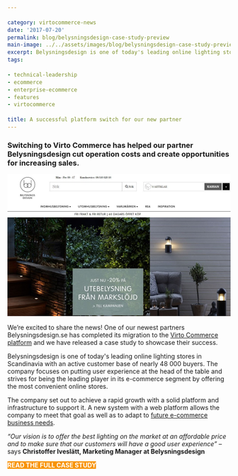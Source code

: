 ```yaml
---

category: virtocommerce-news
date: '2017-07-20'
permalink: blog/belysningsdesign-case-study-preview
main-image: ../../assets/images/blog/belysningsdesign-case-study-preview.jpg
excerpt: Belysningsdesign is one of today's leading online lighting stores in Scandinavia with an active customer base of nearly 48 000 buyers. The company has completed its migration to the Virto Commerce platform and we have released a case study to showcase their success.
tags:

- technical-leadership
- ecommerce
- enterprise-ecommerce
- features
- virtocommerce

title: A successful platform switch for our new partner
---
```


### Switching to Virto Commerce has helped our partner Belysningsdesign cut operation costs and create opportunities for increasing sales.
<img src='../../assets/images/blog/belysningsdesign-case-study-preview.jpg'>

We’re excited to share the news! One of our newest partners Belysningsdesign.se has completed its migration to the <a href="{{ 'https://virtocommerce.com/product-information-management' | absolute_url }}">Virto Commerce platform</a> and we have released a case study to showcase their success.

Belysningsdesign is one of today's leading online lighting stores in Scandinavia with an active customer base of nearly 48 000 buyers. The company focuses on putting user experience at the head of the table and strives for being the leading player in its e-commerce segment by offering the most convenient online stores. 

The company set out to achieve a rapid growth with a solid platform and infrastructure to support it. A new system with a web platform allows the company to meet that goal as well as to adapt to <a href="{{ 'https://virtocommerce.com/product-information-management-software' | absolute_url }}">future e-commerce business needs</a>. 

*“Our vision is to offer the best lighting on the market at an affordable price and to make sure that our customers will have a good user experience”* – says <strong>Christoffer Iveslätt, Marketing Manager at Belysningsdesign</strong>

<style>
    .button
    {
        border-width: 2px;
        font-weight: bold;
        text-transform: uppercase;
    }
        .button::after
        {
            height: 42px;
        }
        .blog-buttons.button.fill
        {
            background: #f89406;
            border-color: #f89406;
            color: #fff;
            text-decoration: none;
        }
        .blog-buttons.button.fill:hover
        {
            color: #f89406;
        }

</style>
<div class="section-actions">
    <a class="blog-buttons button fill" href="../assets/files/sd-case-study.pdf" target="_blank">Read the full case study</a>
</div>
